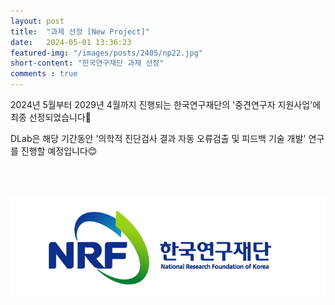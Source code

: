 ```yaml
---
layout: post 
title:  "과제 선정 [New Project]"
date:   2024-05-01 13:36:23
featured-img: "/images/posts/2405/np22.jpg"
short-content: "한국연구재단 과제 선정"
comments : true
---
```


2024년 5월부터 2029년 4월까지 진행되는 한국연구재단의 '중견연구자 지원사업'에 최종 선정되었습니다🎊

DLab은 해당 기간동안 '의학적 진단검사 결과 자동 오류검출 및 피드백 기술 개발' 연구를 진행할 예정입니다😊



<br>

<span class="image featured"><img src="/images/posts/2405/np2.jpg" alt="" style='height: 200px; object-fit: contain;'></span>